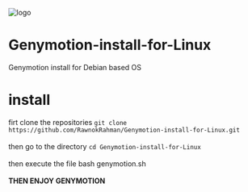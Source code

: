 ![logo](https://www.genymotion.com/wp-content/uploads/2021/02/logo-Desktop.png)
#
# Genymotion-install-for-Linux
Genymotion install for Debian based OS
<br>
# install
firt clone the repositories ```git clone https://github.com/RawnokRahman/Genymotion-install-for-Linux.git```<br><br>
 then go to the directory ```cd Genymotion-install-for-Linux```<br><br>
 then execute the file bash genymotion.sh<br><br>
**THEN ENJOY GENYMOTION**
